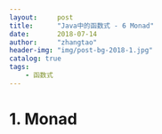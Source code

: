 ```yaml
---
layout:     post
title:      "Java中的函数式 - 6 Monad"
date:       2018-07-14
author:     "zhangtao"
header-img: "img/post-bg-2018-1.jpg"
catalog: true
tags:
    - 函数式
---
```


# 1. Monad

